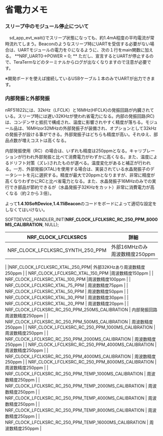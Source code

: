 # 省電力メモ


### スリープ中のモジュール停止について


　sd_app_evt_wait()でスリープ状態になっても、約1.4mA程度の平均電流が常時流れてしまう。Beaconのようなスリープ時にUARTを受信する必要がない場合は、UARTモジュールの電力を０になるように、次の１行をmain関数に加える。
**NRF_UART0->POWER = 0;
**
ただし、宣言するとUARTが停止するので、TeraTermなどのターミナルからログが出なくなりますので注意が必要です。

※開発ボードを使えば接続しているUSBケーブル１本のみでUARTが出力できます。


### 内部発振と外部発振


nRF51822には、32kHz（LFCLK）と16MHz(HFCLK)の発振回路が内臓されている。スリープ時には遅い32KHzが使われ省電力になる。内部の発振回路(RC)は、コンデンサと抵抗で構成され、温度に影響されやすく精度が落ちる。モジュール品は、16MHzor32MHzの外部発振子が装備され、オプションとして32kHzの発振子が設ける事ができる。外部発振子はどちらも精度が高い。それゆえ、部品点数が増えコストは高くなる。


内部発振使用（RC）の場合は、いずれも精度は250ppmとなる。キャリブレーションが行われ外部発振と比べて消費電力がわずかに高くなる。また、温度によるドリフト対策（ズレ)されたものが選べる。温度変化があると補正が行われる。一方、外部発振(XTAL)を使用する場合は、実装されている水晶発振子のデータシートを元に選択する。精度が最大で20ppmとなりますが、非常に精度が高くなりわずかにRCと比べ省電力となる。また、水晶発振子16MHzのみでの実行でき部品が節約できるが（水晶発振子32KHzをカット）非常に消費電力が高くなる（約２から３倍）。


よって**1.4.10SoftDevice**,**1.4.11iBeacon**のコードをボードによって適切な設定をしなくてはいけない。

SOFTDEVICE_HANDLER_INIT(**NRF_CLOCK_LFCLKSRC_RC_250_PPM_8000MS_CALIBRATION**, NULL);


| NRF_CLOCK_LFCLKSRCS | 詳細|
| -- | -- |
| NRF_CLOCK_LFCLKSRC_SYNTH_250_PPM |外部16MHzのみ　周波数精度250ppm
|
|NRF_CLOCK_LFCLKSRC_XTAL_250_PPM| 外部32KHzあり周波数精度250ppm |
| NRF_CLOCK_LFCLKSRC_XTAL_150_PPM |周波数精度150ppm |
| NRF_CLOCK_LFCLKSRC_XTAL_100_PPM |周波数精度100ppm |
| NRF_CLOCK_LFCLKSRC_XTAL_75_PPM | 周波数精度75ppm |
| NRF_CLOCK_LFCLKSRC_XTAL_50_PPM | 周波数精度50ppm |
| NRF_CLOCK_LFCLKSRC_XTAL_30_PPM | 周波数精度30ppm |
| NRF_CLOCK_LFCLKSRC_XTAL_20_PPM | 周波数精度20ppm |
| NRF_CLOCK_LFCLKSRC_RC_250_PPM_250MS_CALIBRATION | 内部発振回路　周波数精度250ppm  |
| NRF_CLOCK_LFCLKSRC_RC_250_PPM_500MS_CALIBRATION | 周波数精度250ppm |
| NRF_CLOCK_LFCLKSRC_RC_250_PPM_1000MS_CALIBRATION | 周波数精度250ppm |
| NRF_CLOCK_LFCLKSRC_RC_250_PPM_2000MS_CALIBRATION | 周波数精度250ppm |
| NRF_CLOCK_LFCLKSRC_RC_250_PPM_4000MS_CALIBRATION | 周波数精度250ppm |
| NRF_CLOCK_LFCLKSRC_RC_250_PPM_4000MS_CALIBRATION | 周波数精度250ppm |
| NRF_CLOCK_LFCLKSRC_RC_250_PPM_8000MS_CALIBRATION | 周波数精度250ppm |
| NRF_CLOCK_LFCLKSRC_RC_250_PPM_TEMP_1000MS_CALIBRATION | 周波数精度250ppm |
| NRF_CLOCK_LFCLKSRC_RC_250_PPM_TEMP_2000MS_CALIBRATION | 周波数精度250ppm |
| NRF_CLOCK_LFCLKSRC_RC_250_PPM_TEMP_4000MS_CALIBRATION | 周波数精度250ppm |
| NRF_CLOCK_LFCLKSRC_RC_250_PPM_TEMP_8000MS_CALIBRATION | 周波数精度250ppm |
| NRF_CLOCK_LFCLKSRC_RC_250_PPM_TEMP_16000MS_CALIBRATION | 周波数精度250ppm |









